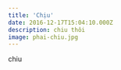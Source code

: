 ```yaml
---
title: 'Chịu'
date: 2016-12-17T15:04:10.000Z
description: chiu thôi
image: phai-chiu.jpg
---
```


chiu
